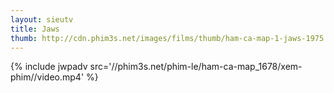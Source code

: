 ```yaml
---
layout: sieutv
title: Jaws
thumb: http://cdn.phim3s.net/images/films/thumb/ham-ca-map-1-jaws-1975.jpg
---
```

{% include jwpadv src='//phim3s.net/phim-le/ham-ca-map_1678/xem-phim//video.mp4' %}